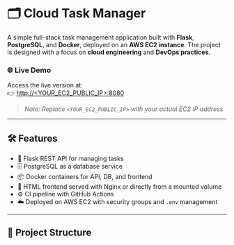 # 🗂️ Cloud Task Manager

A simple full-stack task management application built with **Flask**, **PostgreSQL**, and **Docker**, deployed on an **AWS EC2 instance**. The project is designed with a focus on **cloud engineering** and **DevOps practices**.

### 🌐 Live Demo

Access the live version at:  
👉 [http://<YOUR_EC2_PUBLIC_IP>:8080](http://<YOUR_EC2_PUBLIC_IP>:8080)

> _Note: Replace `<YOUR_EC2_PUBLIC_IP>` with your actual EC2 IP address_

---

## 🛠️ Features

- 🧠 Flask REST API for managing tasks
- 🗄️ PostgreSQL as a database service
- 📦 Docker containers for API, DB, and frontend
- 📁 HTML frontend served with Nginx or directly from a mounted volume
- ⚙️ CI pipeline with GitHub Actions
- ☁️ Deployed on AWS EC2 with security groups and `.env` management

---

## 📁 Project Structure


